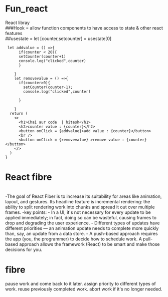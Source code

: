 # Fun_react
React libray
<br/>
###Hook = allow function components to have access to state & other react features
<br/>
##usestate = let [counter,setcounter] = usestate[0]
```react
 let addvalue = () =>{
      if(counter < 20){
      setCounter(counter+1)
      console.log("clicked",counter)
      }
      
    }
    let removevalue = () =>{
      if(counter>0){
        setCounter(counter-1);
        console.log("clicked",counter)
        
      }
      
    }
  return (
    <>
      <h1>Chai aur code  | hitesh</h1>
      <h2>counter value : {counter}</h2>
      <button onClick = {addvalue}>add value : {counter}</button>
      <br />
      <button onClick = {removevalue} >remove value : {counter}</button>
    </>
  )
}

```


# React fibre
<br>
   -The goal of React Fiber is to increase its suitability for areas like animation, layout, and gestures. Its headline feature is incremental rendering: the ability to split rendering work into chunks and spread it out over multiple frames.
   -key points:
         - In a UI, it's not necessary for every update to be applied immediately; in fact, doing so can be wasteful, causing frames to drop and degrading the user experience.
         - Different types of updates have different priorities — an animation update needs to complete more quickly than, say, an update from a data store.
         -  A push-based approach requires the app (you, the programmer) to decide how to schedule work. A pull-based approach allows the framework (React) to be smart and make those decisions for you.
         <br>
         <h1>fibre</h1>
         pause work and come back to it later.
assign priority to different types of work.
reuse previously completed work.
abort work if it's no longer needed.
         
